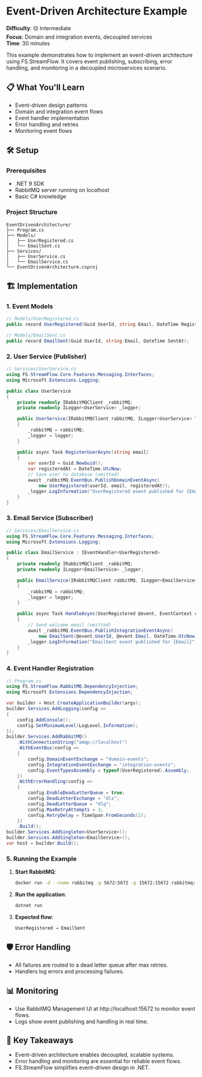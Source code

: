 # Event-Driven Architecture Example

**Difficulty**: 🟡 Intermediate  
**Focus**: Domain and integration events, decoupled services  
**Time**: 30 minutes

This example demonstrates how to implement an event-driven architecture using FS.StreamFlow. It covers event publishing, subscribing, error handling, and monitoring in a decoupled microservices scenario.

## 📋 What You'll Learn
- Event-driven design patterns
- Domain and integration event flows
- Event handler implementation
- Error handling and retries
- Monitoring event flows

## 🛠️ Setup

### Prerequisites
- .NET 9 SDK
- RabbitMQ server running on localhost
- Basic C# knowledge

### Project Structure
```
EventDrivenArchitecture/
├── Program.cs
├── Models/
│   ├── UserRegistered.cs
│   └── EmailSent.cs
├── Services/
│   ├── UserService.cs
│   └── EmailService.cs
└── EventDrivenArchitecture.csproj
```

## 🏗️ Implementation

### 1. Event Models

```csharp
// Models/UserRegistered.cs
public record UserRegistered(Guid UserId, string Email, DateTime RegisteredAt);

// Models/EmailSent.cs
public record EmailSent(Guid UserId, string Email, DateTime SentAt);
```

### 2. User Service (Publisher)

```csharp
// Services/UserService.cs
using FS.StreamFlow.Core.Features.Messaging.Interfaces;
using Microsoft.Extensions.Logging;

public class UserService
{
    private readonly IRabbitMQClient _rabbitMQ;
    private readonly ILogger<UserService> _logger;

    public UserService(IRabbitMQClient rabbitMQ, ILogger<UserService> logger)
    {
        _rabbitMQ = rabbitMQ;
        _logger = logger;
    }

    public async Task RegisterUserAsync(string email)
    {
        var userId = Guid.NewGuid();
        var registeredAt = DateTime.UtcNow;
        // Save user to database (omitted)
        await _rabbitMQ.EventBus.PublishDomainEventAsync(
            new UserRegistered(userId, email, registeredAt));
        _logger.LogInformation("UserRegistered event published for {Email}", email);
    }
}
```

### 3. Email Service (Subscriber)

```csharp
// Services/EmailService.cs
using FS.StreamFlow.Core.Features.Messaging.Interfaces;
using Microsoft.Extensions.Logging;

public class EmailService : IEventHandler<UserRegistered>
{
    private readonly IRabbitMQClient _rabbitMQ;
    private readonly ILogger<EmailService> _logger;

    public EmailService(IRabbitMQClient rabbitMQ, ILogger<EmailService> logger)
    {
        _rabbitMQ = rabbitMQ;
        _logger = logger;
    }

    public async Task HandleAsync(UserRegistered @event, EventContext context)
    {
        // Send welcome email (omitted)
        await _rabbitMQ.EventBus.PublishIntegrationEventAsync(
            new EmailSent(@event.UserId, @event.Email, DateTime.UtcNow));
        _logger.LogInformation("EmailSent event published for {Email}", @event.Email);
    }
}
```

### 4. Event Handler Registration

```csharp
// Program.cs
using FS.StreamFlow.RabbitMQ.DependencyInjection;
using Microsoft.Extensions.DependencyInjection;

var builder = Host.CreateApplicationBuilder(args);
builder.Services.AddLogging(config =>
{
    config.AddConsole();
    config.SetMinimumLevel(LogLevel.Information);
});
builder.Services.AddRabbitMQ()
    .WithConnectionString("amqp://localhost")
    .WithEventBus(config =>
    {
        config.DomainEventExchange = "domain-events";
        config.IntegrationEventExchange = "integration-events";
        config.EventTypesAssembly = typeof(UserRegistered).Assembly;
    })
    .WithErrorHandling(config =>
    {
        config.EnableDeadLetterQueue = true;
        config.DeadLetterExchange = "dlx";
        config.DeadLetterQueue = "dlq";
        config.MaxRetryAttempts = 3;
        config.RetryDelay = TimeSpan.FromSeconds(2);
    })
    .Build();
builder.Services.AddSingleton<UserService>();
builder.Services.AddSingleton<EmailService>();
var host = builder.Build();
```

### 5. Running the Example

1. **Start RabbitMQ**:
   ```bash
   docker run -d --name rabbitmq -p 5672:5672 -p 15672:15672 rabbitmq:3-management
   ```
2. **Run the application**:
   ```bash
   dotnet run
   ```
3. **Expected flow**:
   ```
   UserRegistered → EmailSent
   ```

## 🛡️ Error Handling
- All failures are routed to a dead letter queue after max retries.
- Handlers log errors and processing failures.

## 📊 Monitoring
- Use RabbitMQ Management UI at http://localhost:15672 to monitor event flows.
- Logs show event publishing and handling in real time.

## 🎯 Key Takeaways
- Event-driven architecture enables decoupled, scalable systems.
- Error handling and monitoring are essential for reliable event flows.
- FS.StreamFlow simplifies event-driven design in .NET. 